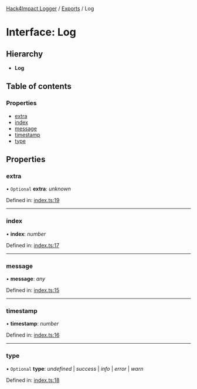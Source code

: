 [Hack4Impact Logger](https://github.com/hack4impact/logger/tree/main/docs/README.md) / [Exports](https://github.com/hack4impact/logger/tree/main/docs/modules.md) / Log

# Interface: Log

## Hierarchy

- **Log**

## Table of contents

### Properties

- [extra](https://github.com/hack4impact/logger/tree/main/docs/interfaces/log.md#extra)
- [index](https://github.com/hack4impact/logger/tree/main/docs/interfaces/log.md#index)
- [message](https://github.com/hack4impact/logger/tree/main/docs/interfaces/log.md#message)
- [timestamp](https://github.com/hack4impact/logger/tree/main/docs/interfaces/log.md#timestamp)
- [type](https://github.com/hack4impact/logger/tree/main/docs/interfaces/log.md#type)

## Properties

### extra

• `Optional` **extra**: _unknown_

Defined in: [index.ts:19](https://github.com/hack4impact/logger/blob/261eddd/src/index.ts#L19)

---

### index

• **index**: _number_

Defined in: [index.ts:17](https://github.com/hack4impact/logger/blob/261eddd/src/index.ts#L17)

---

### message

• **message**: _any_

Defined in: [index.ts:15](https://github.com/hack4impact/logger/blob/261eddd/src/index.ts#L15)

---

### timestamp

• **timestamp**: _number_

Defined in: [index.ts:16](https://github.com/hack4impact/logger/blob/261eddd/src/index.ts#L16)

---

### type

• `Optional` **type**: _undefined_ \| _success_ \| _info_ \| _error_ \| _warn_

Defined in: [index.ts:18](https://github.com/hack4impact/logger/blob/261eddd/src/index.ts#L18)
